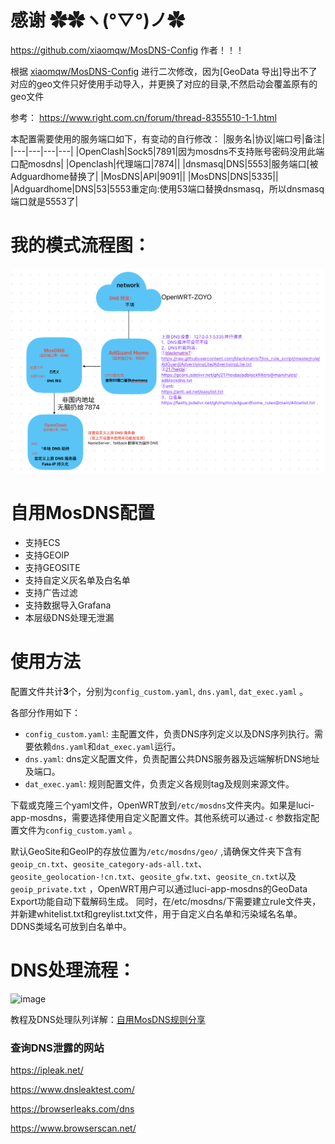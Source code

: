 # 感谢 ✿✿ヽ(°▽°)ノ✿
https://github.com/xiaomqw/MosDNS-Config 作者！！！

根据 [xiaomqw/MosDNS-Config](https://github.com/xiaomqw/MosDNS-Config)  进行二次修改，因为[GeoData 导出]导出不了对应的geo文件只好使用手动导入，并更换了对应的目录,不然启动会覆盖原有的geo文件

参考：
https://www.right.com.cn/forum/thread-8355510-1-1.html

本配置需要使用的服务端口如下，有变动的自行修改：
|服务名|协议|端口号|备注|
|---|---|---|---|
|OpenClash|Sock5|7891|因为mosdns不支持账号密码没用此端口配mosdns|
|Openclash|代理端口|7874||
|dnsmasq|DNS|5553|服务端口[被Adguardhome替换了|
|MosDNS|API|9091||
|MosDNS|DNS|5335||
|Adguardhome|DNS|53|5553重定向:使用53端口替换dnsmasq，所以dnsmasq端口就是5553了|


# 我的模式流程图：

![我的模式流程图](./photo.png)

# 自用MosDNS配置

- 支持ECS
- 支持GEOIP
- 支持GEOSITE
- 支持自定义灰名单及白名单
- 支持广告过滤
- 支持数据导入Grafana
- 本层级DNS处理无泄漏

# 使用方法

配置文件共计**3**个，分别为`config_custom.yaml`, `dns.yaml`, `dat_exec.yaml` 。

各部分作用如下：

- `config_custom.yaml`: 主配置文件，负责DNS序列定义以及DNS序列执行。需要依赖`dns.yaml`和`dat_exec.yaml`运行。
- `dns.yaml`: dns定义配置文件，负责配置公共DNS服务器及远端解析DNS地址及端口。
- `dat_exec.yaml`: 规则配置文件，负责定义各规则tag及规则来源文件。

下载或克隆三个yaml文件，OpenWRT放到`/etc/mosdns`文件夹内。如果是luci-app-mosdns，需要选择使用自定义配置文件。其他系统可以通过`-c` 参数指定配置文件为`config_custom.yaml` 。

默认GeoSite和GeoIP的存放位置为`/etc/mosdns/geo/` ,请确保文件夹下含有`geoip_cn.txt`、`geosite_category-ads-all.txt`、`geosite_geolocation-!cn.txt`、`geosite_gfw.txt`、`geosite_cn.txt`以及`geoip_private.txt` ，OpenWRT用户可以通过luci-app-mosdns的GeoData Export功能自动下载解码生成。
同时，在/etc/mosdns/下需要建立rule文件夹，并新建whitelist.txt和greylist.txt文件，用于自定义白名单和污染域名名单。DDNS类域名可放到白名单中。

# DNS处理流程：

![image](https://github.com/user-attachments/assets/8b56d92c-c5ec-48dc-8b41-650324f46fad)


教程及DNS处理队列详解：[自用MosDNS规则分享](https://deeprouter.org/article/mosdns-config-with-no-leak)

### 查询DNS泄露的网站
https://ipleak.net/

https://www.dnsleaktest.com/

https://browserleaks.com/dns

https://www.browserscan.net/